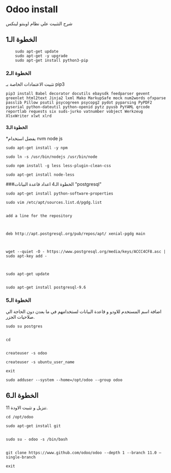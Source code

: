 # Odoo install
شرح التثبيت علي نظام اوبنتو لينكس

## الخطوة الـ1
```
    sudo apt-get update
    sudo apt-get -y upgrade
    sudo apt-get install python3-pip
```
### الخطوة الـ2
 تثبيت الاعتمادات الخاصة بـ
  pip3
```
pip3 install Babel decorator docutils ebaysdk feedparser gevent greenlet html2text Jinja2 lxml Mako MarkupSafe mock num2words ofxparse passlib Pillow psutil psycogreen psycopg2 pydot pyparsing PyPDF2 pyserial python-dateutil python-openid pytz pyusb PyYAML qrcode reportlab requests six suds-jurko vatnumber vobject Werkzeug XlsxWriter xlwt xlrd
```
#### الخطوة الـ3
*يفضل استخدام 
nvm node js
```
sudo apt-get install -y npm

sudo ln -s /usr/bin/nodejs /usr/bin/node

sudo npm install -g less less-plugin-clean-css

sudo apt-get install node-less
```

###الخطوة الـ4
اعداد قاعدة البيانات
"postgresql"

```
sudo apt-get install python-software-properties

sudo vim /etc/apt/sources.list.d/pgdg.list


add a line for the repository



deb http://apt.postgresql.org/pub/repos/apt/ xenial-pgdg main



wget --quiet -O - https://www.postgresql.org/media/keys/ACCC4CF8.asc | sudo apt-key add -



sudo apt-get update


sudo apt-get install postgresql-9.6
```

### الخطوة الـ5
اضافة اسم المستخدم للاودو و قاعدة البيانات لستخدامهم في ما بعدن دون الحاجة الي صلاحيات الجزر.
```
sudo su postgres


cd


createuser -s odoo

createuser -s ubuntu_user_name

exit

sudo adduser --system --home=/opt/odoo --group odoo
```
## الخطوة الـ6
تنزيل و تثبيت الاودة 11.
```
cd /opt/odoo

sudo apt-get install git


sudo su - odoo -s /bin/bash


git clone https://www.github.com/odoo/odoo --depth 1 --branch 11.0 –single-branch

exit
```